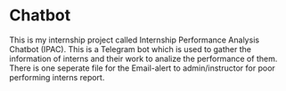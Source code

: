 # Chatbot
This is my internship project called Internship Performance Analysis Chatbot (IPAC).
This is a Telegram bot which is used to gather the information of interns and their work to analize the performance of them. There is one seperate file for the Email-alert to admin/instructor for poor performing interns report.
